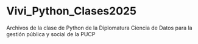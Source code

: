 # Vivi_Python_Clases2025
Archivos de la clase de Python de la Diplomatura Ciencia de Datos para la gestión pública y social de la PUCP
